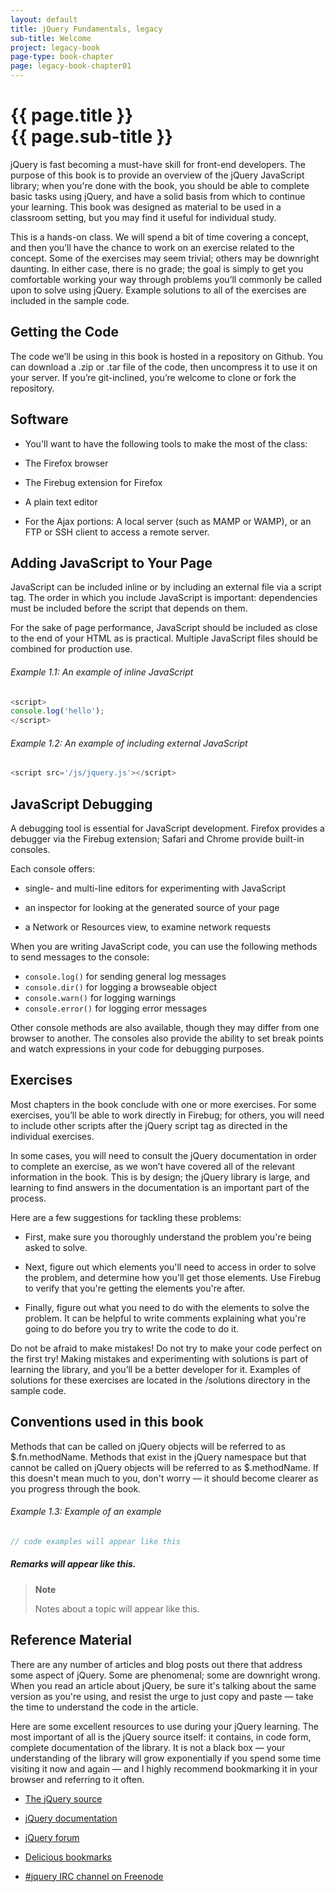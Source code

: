 ```yaml
---
layout: default
title: jQuery Fundamentals, legacy
sub-title: Welcome
project: legacy-book
page-type: book-chapter
page: legacy-book-chapter01
---
```


# {{ page.title }} <br> {{ page.sub-title }}

jQuery is fast becoming a must-have skill for front-end developers. The purpose of this book is to provide an overview of the jQuery JavaScript library; when you're done with the book, you should be able to complete basic tasks using jQuery, and have a solid basis from which to continue your learning. This book was designed as material to be used in a classroom setting, but you may find it useful for individual study.

This is a hands-on class. We will spend a bit of time covering a concept, and then you’ll have the chance to work on an exercise related to the concept. Some of the exercises may seem trivial; others may be downright daunting. In either case, there is no grade; the goal is simply to get you comfortable working your way through problems you’ll commonly be called upon to solve using jQuery. Example solutions to all of the exercises are included in the sample code.

## Getting the Code

The code we’ll be using in this book is hosted in a repository on Github. You can download a .zip or .tar file of the code, then uncompress it to use it on your server. If you’re git-inclined, you’re welcome to clone or fork the repository.

## Software

- You'll want to have the following tools to make the most of the class:

- The Firefox browser

- The Firebug extension for Firefox

- A plain text editor

- For the Ajax portions: A local server (such as MAMP or WAMP), or an FTP or SSH client to access a remote server.

## Adding JavaScript to Your Page

JavaScript can be included inline or by including an external file via a script tag. The order in which you include JavaScript is important: dependencies must be included before the script that depends on them.

For the sake of page performance, JavaScript should be included as close to the end of your HTML as is practical. Multiple JavaScript files should be combined for production use.

###### Example 1.1: An example of inline JavaScript

```javascript
<script>
console.log('hello');
</script>
```

###### Example 1.2: An example of including external JavaScript

```javascript
<script src='/js/jquery.js'></script>
```

## JavaScript Debugging

A debugging tool is essential for JavaScript development. Firefox provides a debugger via the Firebug extension; Safari and Chrome provide built-in consoles.

Each console offers:

- single- and multi-line editors for experimenting with JavaScript

- an inspector for looking at the generated source of your page

- a Network or Resources view, to examine network requests

When you are writing JavaScript code, you can use the following methods to send messages to the console:

- `console.log()` for sending general log messages
- `console.dir()` for logging a browseable object
- `console.warn()` for logging warnings
- `console.error()` for logging error messages

Other console methods are also available, though they may differ from one browser to another. The consoles also provide the ability to set break points and watch expressions in your code for debugging purposes.

## Exercises

Most chapters in the book conclude with one or more exercises. For some exercises, you’ll be able to work directly in Firebug; for others, you will need to include other scripts after the jQuery script tag as directed in the individual exercises.

In some cases, you will need to consult the jQuery documentation in order to complete an exercise, as we won’t have covered all of the relevant information in the book. This is by design; the jQuery library is large, and learning to find answers in the documentation is an important part of the process.

Here are a few suggestions for tackling these problems:

- First, make sure you thoroughly understand the problem you're being asked to solve.

- Next, figure out which elements you'll need to access in order to solve the problem, and determine how you'll get those elements. Use Firebug to verify that you're getting the elements you're after.

- Finally, figure out what you need to do with the elements to solve the problem. It can be helpful to write comments explaining what you're going to do before you try to write the code to do it.

Do not be afraid to make mistakes! Do not try to make your code perfect on the first try! Making mistakes and experimenting with solutions is part of learning the library, and you’ll be a better developer for it. Examples of solutions for these exercises are located in the /solutions directory in the sample code.

## Conventions used in this book

Methods that can be called on jQuery objects will be referred to as $.fn.methodName. Methods that exist in the jQuery namespace but that cannot be called on jQuery objects will be referred to as $.methodName. If this doesn't mean much to you, don't worry — it should become clearer as you progress through the book.

###### Example 1.3: Example of an example

```javascript
// code examples will appear like this
```

##### Remarks will appear like this.

> **Note**  
>
> Notes about a topic will appear like this.

## Reference Material

There are any number of articles and blog posts out there that address some aspect of jQuery. Some are phenomenal; some are downright wrong. When you read an article about jQuery, be sure it's talking about the same version as you're using, and resist the urge to just copy and paste — take the time to understand the code in the article.

Here are some excellent resources to use during your jQuery learning. The most important of all is the jQuery source itself: it contains, in code form, complete documentation of the library. It is not a black box — your understanding of the library will grow exponentially if you spend some time visiting it now and again — and I highly recommend bookmarking it in your browser and referring to it often.

- [The jQuery source](http://ajax.googleapis.com/ajax/libs/jquery/1/jquery.js)

- [jQuery documentation](http://api.jquery.com/)

- [jQuery forum](http://forum.jquery.com/)

- [Delicious bookmarks](http://delicious.com/rdmey/jquery-class)

- [#jquery IRC channel on Freenode](http://docs.jquery.com/Discussion#Chat_.2F_IRC_Channel)
